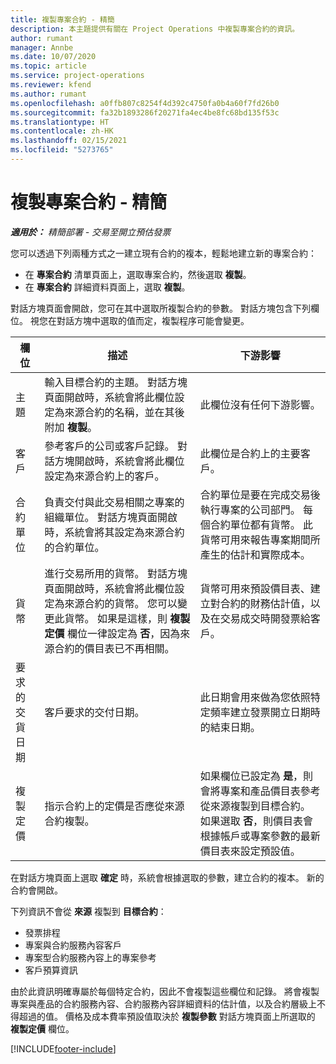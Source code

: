 ```yaml
---
title: 複製專案合約 - 精簡
description: 本主題提供有關在 Project Operations 中複製專案合約的資訊。
author: rumant
manager: Annbe
ms.date: 10/07/2020
ms.topic: article
ms.service: project-operations
ms.reviewer: kfend
ms.author: rumant
ms.openlocfilehash: a0ffb807c8254f4d392c4750fa0b4a60f7fd26b0
ms.sourcegitcommit: fa32b1893286f20271fa4ec4be8fc68bd135f53c
ms.translationtype: HT
ms.contentlocale: zh-HK
ms.lasthandoff: 02/15/2021
ms.locfileid: "5273765"
---
```

# <a name="copy-project-contracts---lite"></a>複製專案合約 - 精簡

_**適用於：** 精簡部署 - 交易至開立預估發票_

您可以透過下列兩種方式之一建立現有合約的複本，輕鬆地建立新的專案合約： 

  - 在 **專案合約** 清單頁面上，選取專案合約，然後選取 **複製**。
  - 在 **專案合約** 詳細資料頁面上，選取 **複製**。

對話方塊頁面會開啟，您可在其中選取所複製合約的參數。 對話方塊包含下列欄位。 視您在對話方塊中選取的值而定，複製程序可能會變更。

| **欄位** | **描述** | **下游影響** |
| --- | --- | --- |
| 主題 | 輸入目標合約的主題。 對話方塊頁面開啟時，系統會將此欄位設定為來源合約的名稱，並在其後附加 **複製**。 | 此欄位沒有任何下游影響。 |
| 客戶 | 參考客戶的公司或客戶記錄。 對話方塊開啟時，系統會將此欄位設定為來源合約上的客戶。 | 此欄位是合約上的主要客戶。 |
| 合約單位 | 負責交付與此交易相關之專案的組織單位。 對話方塊頁面開啟時，系統會將其設定為來源合約的合約單位。 | 合約單位是要在完成交易後執行專案的公司部門。 每個合約單位都有貨幣。 此貨幣可用來報告專案期間所產生的估計和實際成本。 |
| 貨幣 | 進行交易所用的貨幣。 對話方塊頁面開啟時，系統會將此欄位設定為來源合約的貨幣。 您可以變更此貨幣。 如果是這樣，則 **複製定價** 欄位一律設定為 **否**，因為來源合約的價目表已不再相關。 | 貨幣可用來預設價目表、建立對合約的財務估計值，以及在交易成交時開發票給客戶。 |
| 要求的交貨日期 | 客戶要求的交付日期。 | 此日期會用來做為您依照特定頻率建立發票開立日期時的結束日期。 |
| 複製定價 | 指示合約上的定價是否應從來源合約複製。 | 如果欄位已設定為 **是**，則會將專案和產品價目表參考從來源複製到目標合約。 如果選取 **否**，則價目表會根據帳戶或專案參數的最新價目表來設定預設值。 |

在對話方塊頁面上選取 **確定** 時，系統會根據選取的參數，建立合約的複本。 新的合約會開啟。

下列資訊不會從 **來源** 複製到 **目標合約**：

  - 發票排程
  - 專案與合約服務內容客戶
  - 專案型合約服務內容上的專案參考
  - 客戶預算資訊

由於此資訊明確專屬於每個特定合約，因此不會複製這些欄位和記錄。 將會複製專案與產品的合約服務內容、合約服務內容詳細資料的估計值，以及合約層級上不得超過的值。 價格及成本費率預設值取決於 **複製參數** 對話方塊頁面上所選取的 **複製定價** 欄位。


[!INCLUDE[footer-include](../../includes/footer-banner.md)]